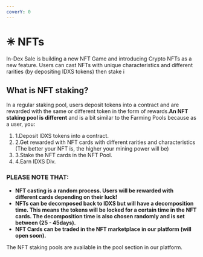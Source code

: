 ```yaml
---
coverY: 0
---
```


# ✳ NFTs

In-Dex Sale is building a new NFT Game and introducing Crypto NFTs as a new feature. Users can cast NFTs with unique characteristics and different rarities (by depositing IDXS tokens) then stake i

## **What is NFT staking?** <a href="#what-is-nft-staking" id="what-is-nft-staking"></a>

In a regular staking pool, users deposit tokens into a contract and are rewarded with the same or different token in the form of rewards.**An NFT staking pool is different** and is a bit similar to the Farming Pools because as a user, you:

1. 1.Deposit IDXS tokens into a contract.
2. 2.Get rewarded with NFT cards with different rarities and characteristics (The better your NFT is, the higher your mining power will be)
3. 3.Stake the NFT cards in the NFT Pool.
4. 4.Earn IDXS Div.

### **PLEASE NOTE THAT:** <a href="#please-note-that" id="please-note-that"></a>

* **NFT casting is a random process. Users will be rewarded with different cards depending on their luck!**
* **NFTs can be decomposed back to IDXS but will have a decomposition time. This means the tokens will be locked for a certain time in the NFT cards. The decomposition time is also chosen randomly and is set between (25 - 45days).**
* **NFT Cards can be traded in the NFT marketplace in our platform (will open soon).**

The NFT staking pools are available in the pool section in our platform.
